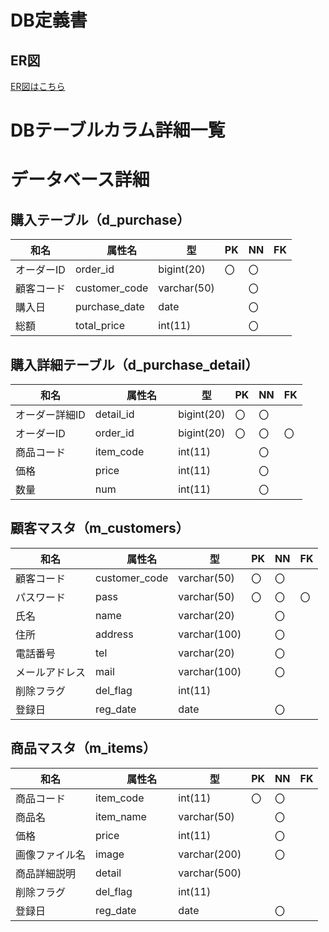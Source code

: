 # DB定義書
## ER図
[ER図はこちら](https://github.com/Aso2001369/2021sys-design/blob/main/src/md/DB2/myER.md "ER図はこちら") 

# DBテーブルカラム詳細一覧

# データベース詳細

## 購入テーブル（d_purchase）

|和名| 　　属性名 　　| 　型　 | PK | NN | FK |
|----|---------------|--------|----|----|----|
|オーダーID|order_id|bigint(20)|〇|〇||
|顧客コード|customer_code|varchar(50)||〇||
|購入日|purchase_date|date||〇||
|総額|total_price|int(11)||〇||

## 購入詳細テーブル（d_purchase_detail）

|和名| 　　属性名 　　| 　型　 | PK | NN | FK |
|----|---------------|--------|----|----|----|
|オーダー詳細ID|detail_id|bigint(20)|〇|〇||
|オーダーID|order_id|bigint(20)|〇|〇|〇|
|商品コード|item_code|int(11)||〇||
|価格|price|int(11)||〇||
|数量|num|int(11)||〇||

## 顧客マスタ（m_customers）
|和名| 　　属性名 　　| 　型　 | PK | NN | FK |
|----|---------------|--------|----|----|----|
|顧客コード|customer_code|varchar(50)|〇|〇||
|パスワード|pass|varchar(50)|〇|〇|〇|
|氏名|name|varchar(20)||〇||
|住所|address|varchar(100)||〇||
|電話番号|tel|varchar(20)||〇||
|メールアドレス|mail|varchar(100)||〇||
|削除フラグ|del_flag|int(11)||||
|登録日|reg_date|date||〇||


## 商品マスタ（m_items）
|和名| 　　属性名 　　| 　型　 | PK | NN | FK |
|----|---------------|--------|----|----|----|
|商品コード|item_code|int(11)|〇|〇||
|商品名|item_name|varchar(50)||〇||
|価格|price|int(11)||〇||
|画像ファイル名|image|varchar(200)||〇||
|商品詳細説明|detail|varchar(500)||||
|削除フラグ|del_flag|int(11)||||
|登録日|reg_date|date||〇||
